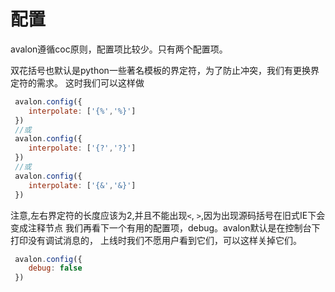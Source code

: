 <!-- toc -->
# 配置

avalon遵循coc原则，配置项比较少。只有两个配置项。

双花括号也默认是python一些著名模板的界定符，为了防止冲突，我们有更换界定符的需求。 这时我们可以这样做

```javascript
 avalon.config({
    interpolate: ['{%','%}']
 })
 //或
 avalon.config({
    interpolate: ['{?','?}']
 })
 //或
 avalon.config({
    interpolate: ['{&','&}']
 })
```
注意,左右界定符的长度应该为2,并且不能出现`<`, `>`,因为出现源码括号在旧式IE下会变成注释节点
我们再看下一个有用的配置项，debug。avalon默认是在控制台下打印没有调试消息的， 上线时我们不愿用户看到它们，可以这样关掉它们。

```javascript
 avalon.config({
    debug: false
 })
```
  
